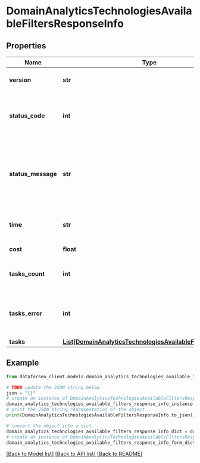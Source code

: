 # DomainAnalyticsTechnologiesAvailableFiltersResponseInfo


## Properties

Name | Type | Description | Notes
------------ | ------------- | ------------- | -------------
**version** | **str** | the current version of the API | [optional] 
**status_code** | **int** | general status code you can find the full list of the response codes here | [optional] 
**status_message** | **str** | general informational message you can find the full list of general informational messages here | [optional] 
**time** | **str** | total execution time, seconds | [optional] 
**cost** | **float** | total tasks cost, USD | [optional] 
**tasks_count** | **int** | the number of tasks in the tasks array | [optional] 
**tasks_error** | **int** | the number of tasks in the tasks array returned with an error | [optional] 
**tasks** | [**List[DomainAnalyticsTechnologiesAvailableFiltersTaskInfo]**](DomainAnalyticsTechnologiesAvailableFiltersTaskInfo.md) |  | [optional] 

## Example

```python
from dataforseo_client.models.domain_analytics_technologies_available_filters_response_info import DomainAnalyticsTechnologiesAvailableFiltersResponseInfo

# TODO update the JSON string below
json = "{}"
# create an instance of DomainAnalyticsTechnologiesAvailableFiltersResponseInfo from a JSON string
domain_analytics_technologies_available_filters_response_info_instance = DomainAnalyticsTechnologiesAvailableFiltersResponseInfo.from_json(json)
# print the JSON string representation of the object
print(DomainAnalyticsTechnologiesAvailableFiltersResponseInfo.to_json())

# convert the object into a dict
domain_analytics_technologies_available_filters_response_info_dict = domain_analytics_technologies_available_filters_response_info_instance.to_dict()
# create an instance of DomainAnalyticsTechnologiesAvailableFiltersResponseInfo from a dict
domain_analytics_technologies_available_filters_response_info_form_dict = domain_analytics_technologies_available_filters_response_info.from_dict(domain_analytics_technologies_available_filters_response_info_dict)
```
[[Back to Model list]](../README.md#documentation-for-models) [[Back to API list]](../README.md#documentation-for-api-endpoints) [[Back to README]](../README.md)


